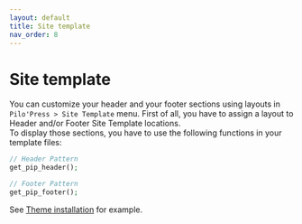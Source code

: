 ```yaml
---
layout: default
title: Site template
nav_order: 8
---
```


# Site template

You can customize your header and your footer sections using layouts in `Pilo'Press > Site Template` menu.
First of all, you have to assign a layout to Header and/or Footer Site Template locations.  
To display those sections, you have to use the following functions in your template files:
```php
// Header Pattern
get_pip_header();

// Footer Pattern
get_pip_footer();
```

See [Theme installation](/PiloPress/docs/theme-installation) for example.
